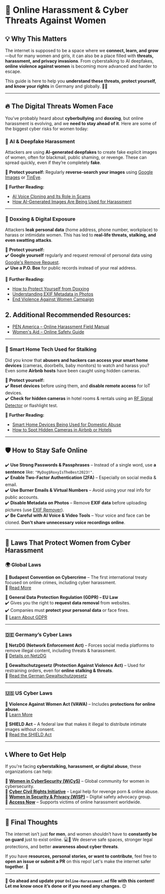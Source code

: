 # 🚨 Online Harassment & Cyber Threats Against Women  

## 💡 Why This Matters  
The internet is supposed to be a space where we **connect, learn, and grow**—but for many women and girls, it can also be a place filled with **threats, harassment, and privacy invasions**. From cyberstalking to AI deepfakes, **online violence against women** is becoming more advanced and harder to escape.  

This guide is here to help you **understand these threats, protect yourself, and know your rights** in Germany and globally. 💪🔐  

---

## **🔥 The Digital Threats Women Face**  
You’ve probably heard about **cyberbullying** and **doxxing**, but online harassment is evolving, and we **need to stay ahead of it**. Here are some of the biggest cyber risks for women today:  

### **📌 AI & Deepfake Harassment**  
Attackers are using **AI-generated deepfakes** to create fake explicit images of women, often for blackmail, public shaming, or revenge. These can spread quickly, even if they’re completely **fake**.  

🔹 **Protect yourself:** Regularly **reverse-search your images** using [Google Images](https://images.google.com/) or [TinEye](https://tineye.com/).  

🔹 **Further Reading:**  
- [AI Voice Cloning and Its Role in Scams](https://www.corporatecomplianceinsights.com/ai-voice-cloning-extortion-vishing-scams/)  
- [How AI-Generated Images Are Being Used for Harassment](https://www.parkview.com/blog/artificial-intelligence-and-online-harassment)  

---

### **📌 Doxxing & Digital Exposure**  
Attackers **leak personal data** (home address, phone number, workplace) to harass or intimidate women. This has led to **real-life threats, stalking, and even swatting attacks**.  

🔹 **Protect yourself:**  
✔️ **Google yourself** regularly and request removal of personal data using [Google's Remove Request](https://support.google.com/websearch/troubleshooter/3111061?hl=en).  
✔️ **Use a P.O. Box** for public records instead of your real address.  

🔹 **Further Reading:**  
- [How to Protect Yourself from Doxxing](https://oercs.berkeley.edu/privacy/privacy-resources/protect-yourself-doxxing)  
- [Understanding EXIF Metadata in Photos](https://www.canto.com/blog/photo-metadata/)
- [End Violence Against Women Campaign](https://www.endviolenceagainstwomen.org.uk/campaign/online-abuse/)  


## 2. Additional Recommended Resources:
- [PEN America – Online Harassment Field Manual](https://onlineharassmentfieldmanual.pen.org/)
- [Women's Aid – Online Safety Guide](https://www.womensaid.org.uk/cover-your-tracks-online/)


---

### **📌 Smart Home Tech Used for Stalking**  
Did you know that **abusers and hackers can access your smart home devices** (cameras, doorbells, baby monitors) to watch and harass you? Even some **Airbnb hosts** have been caught using hidden cameras.  

🔹 **Protect yourself:**  
✔️ **Reset devices** before using them, and **disable remote access** for IoT devices.  
✔️ **Check for hidden cameras** in hotel rooms & rentals using an [RF Signal Detector](https://www.amazon.de/Strahlungsdetektor-Elektromagnetische-Handgehaltener-EMF-Inspektionen-RD630/dp/B0C4L12RB4/ref=asc_df_B0C4L12RB4?mcid=52f99ab725d13c1d92c9c413528c6728&th=1&hvocijid=11391639187285533429-B0C4L12RB4-&hvexpln=75&tag=googshopde-21&linkCode=df0&hvadid=696184104678&hvpos=&hvnetw=g&hvrand=11391639187285533429&hvpone=&hvptwo=&hvqmt=&hvdev=c&hvdvcmdl=&hvlocint=&hvlocphy=9044390&hvtargid=pla-2281435176898&gad_source=1) or flashlight test.  

🔹 **Further Reading:**  
- [Smart Home Devices Being Used for Domestic Abuse](https://www.theguardian.com/commentisfree/2023/apr/04/smart-tech-domestic-abusers-women)  
- [How to Spot Hidden Cameras in Airbnb or Hotels](https://www.cnet.com/home/security/spot-hidden-cameras-in-airbnb/)  

---

## **🛡️ How to Stay Safe Online**  

✔️ **Use Strong Passwords & Passphrases** – Instead of a single word, use **a sentence** like: `"MyDog$RoxyIsTheBest2023!"`.  
✔️ **Enable Two-Factor Authentication (2FA)** – Especially on social media & email.  
✔️ **Use Burner Emails & Virtual Numbers** – Avoid using your real info for public accounts.  
✔️ **Disable Metadata on Photos** – Remove **EXIF data** before uploading pictures (use [EXIF Remover](https://www.verexif.com/en/)).  
✔️ **Be Careful with AI Voice & Video Tools** – Your voice and face can be cloned. **Don't share unnecessary voice recordings online**.  

---

## **📜 Laws That Protect Women from Cyber Harassment**  

### **🌍 Global Laws**  
**🔹 Budapest Convention on Cybercrime** – The first international treaty focused on online crimes, including cyber harassment.  
🔗 [Read More](https://www.coe.int/en/web/conventions/full-list/-/conventions/treaty/185)  

**🔹 General Data Protection Regulation (GDPR) – EU Law**  
✔️ Gives you the right to **request data removal** from websites.  
✔️ Companies must **protect your personal data** or face fines.  
🔗 [Learn About GDPR](https://gdpr-info.eu/)  

---

### **🇩🇪 Germany’s Cyber Laws**  
**🔹 NetzDG (Network Enforcement Act)** – Forces social media platforms to remove illegal content, including threats & harassment.  
🔗 [Details on NetzDG](https://www.bundesjustizamt.de/SharedDocs/Downloads/DE/NetzDG/Leitlinien_Geldbussen_en.pdf?__blob=publicationFile&v=3)  

**🔹 Gewaltschutzgesetz (Protection Against Violence Act)** – Used for restraining orders, even for **online stalking & threats**.  
🔗 [Read the German Gewaltschutzgesetz](https://www.hilfe-info.de/Webs/hilfeinfo/EN/KnowYourRights/GewaltschutzGesetz/GewaltschutzGesetz_node.html#:~:text=The%20Act%20on%20Protection%20against,in%20the%20form%20of%20stalking.)  

---

### **🇺🇸 US Cyber Laws**  
**🔹 Violence Against Women Act (VAWA)** – Includes **protections for online abuse**.  
🔗 [Learn More](https://www.justice.gov/ovw)  

**🔹 SHIELD Act** – A federal law that makes it illegal to distribute intimate images without consent.  
🔗 [Read the SHIELD Act](https://github.com/Bareen-Mangal/Women-Cyber-Risks/raw/main/Resources/PDFs/May-2023-CCRI-SHIELD-Explainer.pdf)  

---

## **📞 Where to Get Help**  

If you're facing **cyberstalking, harassment, or digital abuse**, these organizations can help:  

🔹 **[Women in CyberSecurity (WiCyS)](https://www.wicys.org/)** – Global community for women in cybersecurity.  
🔹 **[Cyber Civil Rights Initiative](https://cybercivilrights.org/)** – Legal help for revenge porn & online abuse.  
🔹 **[Women in Security & Privacy (WISP)](https://www.wisporg.com/)** – Digital safety advocacy group.  
🔹 **[Access Now](https://www.accessnow.org/)** – Supports victims of online harassment worldwide.  

---

## **📌 Final Thoughts**  
The internet isn’t just **for men**, and women shouldn’t have to **constantly be on guard** just to exist online. 💻🚫 We deserve safe spaces, stronger legal protections, and better **awareness about cyber threats**.  

If you have **resources, personal stories, or want to contribute**, feel free to **open an issue or submit a PR** on this repo! Let's make the internet safer **together**. 💙  

---

🚀 **Go ahead and update your `Online-Harassment.md` file with this content! Let me know once it’s done or if you need any changes.** 😊  
